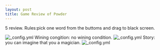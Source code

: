 ```yaml
---
layout: post
title: Game Review of Powder 
---
```


5 review.
Rules:pick one word from the buttoms and drag to black screen.

![_config.yml](https://apf.mail.ru/cgi-bin/readmsg?id=14667863790000000709;0;1&af_preview=1&exif=1)
Wining congition: no wining condition.
![_config.yml](https://apf.mail.ru/cgi-bin/readmsg?id=14667863790000000709;0;2&af_preview=1&exif=1)
Story: you can imagine that you a magician.
![_config.yml](https://apf.mail.ru/cgi-bin/readmsg?id=14667863790000000709;0;3&af_preview=1&exif=1)
